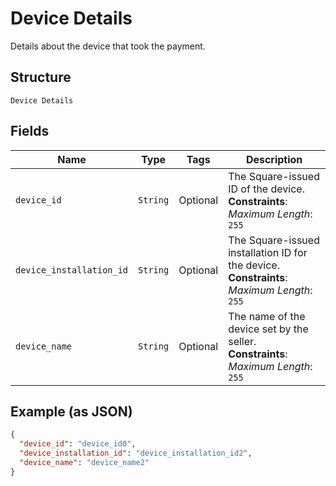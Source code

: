 
# Device Details

Details about the device that took the payment.

## Structure

`Device Details`

## Fields

| Name | Type | Tags | Description |
|  --- | --- | --- | --- |
| `device_id` | `String` | Optional | The Square-issued ID of the device.<br>**Constraints**: *Maximum Length*: `255` |
| `device_installation_id` | `String` | Optional | The Square-issued installation ID for the device.<br>**Constraints**: *Maximum Length*: `255` |
| `device_name` | `String` | Optional | The name of the device set by the seller.<br>**Constraints**: *Maximum Length*: `255` |

## Example (as JSON)

```json
{
  "device_id": "device_id0",
  "device_installation_id": "device_installation_id2",
  "device_name": "device_name2"
}
```

